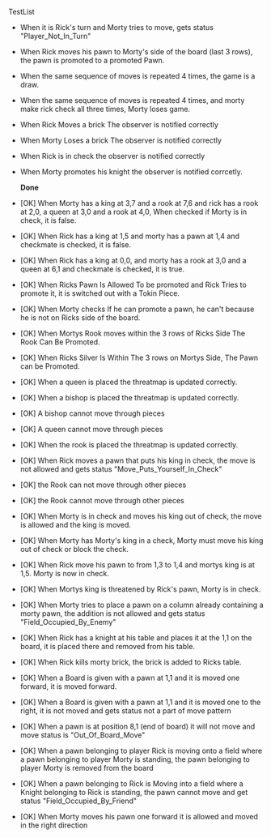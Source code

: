 TestList
* When it is Rick's turn and Morty tries to move, gets status "Player_Not_In_Turn"
* When Rick moves his pawn to Morty's side of the board (last 3 rows), the pawn is promoted to a promoted Pawn.
* When the same sequence of moves is repeated 4 times, the game is a draw.
* When the same sequence of moves is repeated 4 times, and morty make rick check all three times, Morty loses game.
* When Rick Moves a brick The observer is notified correctly
* When Morty Loses a brick The observer is notified correctly
* When Rick is in check the observer is notified correctly
* When Morty promotes his knight the observer is notified corrcetly.


  **Done**
* [OK] When Morty has a king at 3,7 and a rook at  7,6 and rick has a rook at 2,0, a queen at 3,0 and a rook at 4,0, When checked if Morty is in check, it is false.
* [OK] When Rick has a king at 1,5 and morty has a pawn at 1,4 and checkmate is checked, it is false.
* [OK] When Rick has a king at 0,0, and morty has a rook at 3,0 and a queen at 6,1 and checkmate is checked, it is true.
* [OK] When Ricks Pawn Is Allowed To be promoted and Rick Tries to promote it, it is switched out with a Tokin Piece.
* [OK] When Morty checks If he can promote a pawn, he can't because he is not on Ricks side of the board.
* [OK] When Mortys Rook moves within the 3 rows of Ricks Side The Rook Can Be Promoted.
* [OK] When Ricks Silver Is Within The 3 rows on Mortys Side, The Pawn can be Promoted.
* [OK] When a queen is placed the threatmap is updated correctly.
* [OK] When a bishop is placed the threatmap is updated correctly.
* [OK] A bishop cannot move through pieces
* [OK] A queen cannot move through pieces
* [OK] When the rook is placed the threatmap is updated correctly.
* [OK] When Rick moves a pawn that puts his king in check, the move is not allowed and gets status "Move_Puts_Yourself_In_Check"
* [OK] the Rook can not move through other pieces
* [OK] the Rook cannot move through other pieces
* [OK] When Morty is in check and moves his king out of check, the move is allowed and the king is moved.
* [OK] When Morty has Morty's king in a check, Morty must move his king out of check or block the check.
* [OK] When Rick move his pawn to from 1,3 to 1,4 and mortys king is at 1,5. Morty is now in check.
* [OK] When Mortys king is threatened by Rick's pawn, Morty is in check.
* [OK] When Morty tries to place a pawn on a column already containing a morty pawn, the addition is not allowed and gets status "Field_Occupied_By_Enemy"
* [OK] When Rick has a knight at his table and places it at the 1,1 on the board, it is placed there and removed from his table.
* [OK] When Rick kills morty brick, the brick is added to Ricks table.
* [OK] When a Board is given with a pawn at 1,1 and it is moved one forward, it is moved forward.
* [OK] When a Board is given with a pawn at 1,1 and it is moved one to the right, it is not moved and gets status not a part of move pattern
* [OK] When a pawn is at position 8,1 (end of board) it will not move and move status is "Out_Of_Board_Move"
* [OK] When a pawn belonging to player Rick is moving onto a field where a pawn belonging to player Morty is standing, the pawn belonging to player Morty is removed from the board
* [OK] When a pawn belonging to Rick is Moving into a field where a Knight belonging to Rick is standing, the pawn cannot move and get status "Field_Occupied_By_Friend"
* [OK] When Morty moves his pawn one forward it is allowed and moved in the right direction
